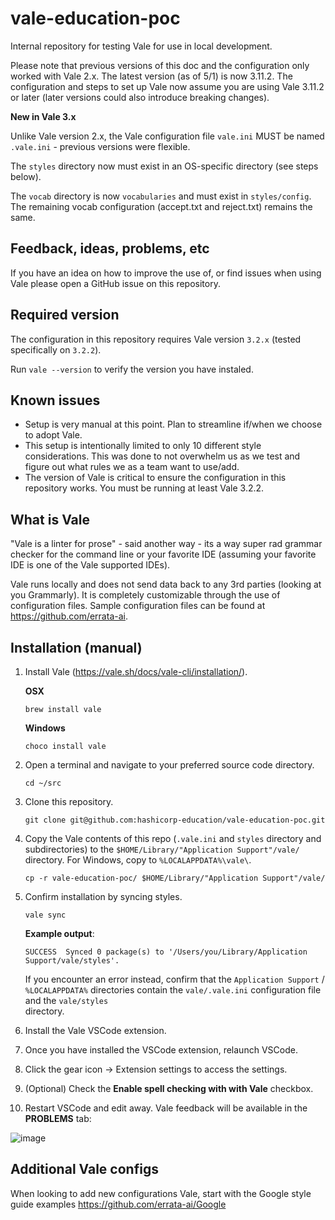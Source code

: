 # vale-education-poc
Internal repository for testing Vale for use in local development.

Please note that previous versions of this doc and the configuration only worked with Vale 2.x. The latest version (as of 5/1) is now 3.11.2. The configuration and steps to set up Vale now assume you are using Vale 3.11.2 or later (later versions could also introduce breaking changes).

**New in Vale 3.x**

Unlike Vale version 2.x, the Vale configuration file `vale.ini` MUST be named `.vale.ini` - previous versions were flexible.

The `styles` directory now must exist in an OS-specific directory (see steps below).

The `vocab` directory is now `vocabularies` and must exist in `styles/config`. The remaining vocab configuration (accept.txt and reject.txt) remains the same.

## Feedback, ideas, problems, etc

If you have an idea on how to improve the use of, or find issues when using Vale please open a GitHub issue on this repository.

## Required version

The configuration in this repository requires Vale version `3.2.x` (tested specifically on `3.2.2`).

Run `vale --version` to verify the version you have instaled.

## Known issues

- Setup is very manual at this point. Plan to streamline if/when we choose to adopt Vale.
- This setup is intentionally limited to only 10 different style considerations. This was done to not overwhelm us as we test and figure out what rules we as a team want to use/add.
- The version of Vale is critical to ensure the configuration in this repository works. You must be running at least Vale 3.2.2.

## What is Vale

"Vale is a linter for prose" - said another way - its a way super rad grammar checker for the command line or your favorite IDE (assuming your favorite IDE is one of the Vale supported IDEs).

Vale runs locally and does not send data back to any 3rd parties (looking at you Grammarly). It is completely customizable through the use of configuration files. Sample configuration files can be found at https://github.com/errata-ai.

## Installation (manual)

1. Install Vale (https://vale.sh/docs/vale-cli/installation/).

   **OSX**
   
    ```shell
    brew install vale
    ```

    **Windows**
   
    ```shell
    choco install vale
    ```

1. Open a terminal and navigate to your preferred source code directory.

    ```shell
    cd ~/src
    ```

1. Clone this repository.

    ```shell
    git clone git@github.com:hashicorp-education/vale-education-poc.git
    ```

1. Copy the Vale contents of this repo (`.vale.ini` and `styles` directory and subdirectories) to the `$HOME/Library/"Application Support"/vale/` directory. For Windows, copy to `%LOCALAPPDATA%\vale\`.

    ```shell
    cp -r vale-education-poc/ $HOME/Library/"Application Support"/vale/
    ```

1. Confirm installation by syncing styles.

    ```shell
    vale sync
    ```

   **Example output**:

   ```plaintext
   SUCCESS  Synced 0 package(s) to '/Users/you/Library/Application Support/vale/styles'.
   ```

   If you encounter an error instead, confirm that the `Application Support` / `%LOCALAPPDATA%` directories contain the `vale/.vale.ini` configuration file and the `vale/styles`    
   directory.

1. Install the Vale VSCode extension.

1. Once you have installed the VSCode extension, relaunch VSCode.

1. Click the gear icon → Extension settings to access the settings.

1. (Optional) Check the **Enable spell checking with with Vale** checkbox.

1. Restart VSCode and edit away. Vale feedback will be available in the **PROBLEMS** tab:

![image](https://user-images.githubusercontent.com/92055993/206570255-602bdd9e-dcab-4d2d-85ee-17f354c2ec9b.png)

## Additional Vale configs
When looking to add new configurations Vale, start with the Google style guide examples https://github.com/errata-ai/Google
